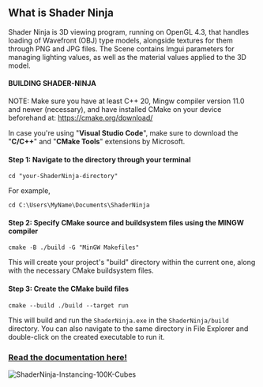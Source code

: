 ## What is Shader Ninja

Shader Ninja is 3D viewing program, running on OpenGL 4.3, that handles loading of Wavefront (OBJ) type models, alongside textures for them through PNG and JPG files. The Scene contains Imgui parameters for managing lighting values, as well as the material values applied to the 3D model.


#### BUILDING SHADER-NINJA

NOTE: Make sure you have at least C++ 20, Mingw compiler version 11.0 and newer (necessary), and have installed CMake on your device beforehand at: https://cmake.org/download/

In case you're using "<b>Visual Studio Code</b>", make sure to download the "<b>C/C++</b>" and "<b>CMake Tools</b>" extensions by Microsoft.

#### Step 1: Navigate to the directory through your terminal
```
cd "your-ShaderNinja-directory" 
```
For example,
```
cd C:\Users\MyName\Documents\ShaderNinja
```

#### Step 2: Specify CMake source and buildsystem files using the MINGW compiler
```
cmake -B ./build -G "MinGW Makefiles"
```

This will create your project's "build" directory within the current one, along with the necessary CMake buildsystem files.

#### Step 3: Create the CMake build files
```
cmake --build ./build --target run
```
This will build and run the `ShaderNinja.exe` in the `ShaderNinja/build` directory. You can also navigate to the same directory in File Explorer and double-click on the created executable to run it.

### [Read the documentation here!](documentation/ShaderNinja-Documentation.md)


![ShaderNinja-Instancing-100K-Cubes](https://github.com/user-attachments/assets/4a294322-d9c3-41e1-a347-99a3c70519d5)

